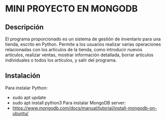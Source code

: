 # MINI PROYECTO EN MONGODB
## Descripción
El programa proporcionado es un sistema de gestión de inventario para una
tienda, escrito en Python. Permite a los usuarios realizar varias operaciones
relacionadas con los artículos de la tienda, como introducir nuevos artículos,
realizar ventas, mostrar información detallada, borrar artículos individuales o
todos los artículos, y salir del programa.

## Instalación
Para instalar Python: 
- sudo apt update
- sudo apt install python3
Para instalar MongoDB server:
- https://www.mongodb.com/docs/manual/tutorial/install-mongodb-on-ubuntu/

